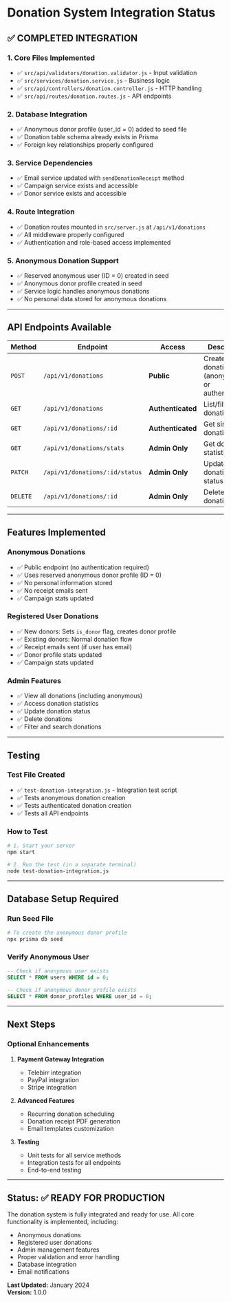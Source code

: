 # Donation System Integration Status

## ✅ **COMPLETED INTEGRATION**

### **1. Core Files Implemented**
- ✅ `src/api/validators/donation.validator.js` - Input validation
- ✅ `src/services/donation.service.js` - Business logic
- ✅ `src/api/controllers/donation.controller.js` - HTTP handling
- ✅ `src/api/routes/donation.routes.js` - API endpoints

### **2. Database Integration**
- ✅ Anonymous donor profile (user_id = 0) added to seed file
- ✅ Donation table schema already exists in Prisma
- ✅ Foreign key relationships properly configured

### **3. Service Dependencies**
- ✅ Email service updated with `sendDonationReceipt` method
- ✅ Campaign service exists and accessible
- ✅ Donor service exists and accessible

### **4. Route Integration**
- ✅ Donation routes mounted in `src/server.js` at `/api/v1/donations`
- ✅ All middleware properly configured
- ✅ Authentication and role-based access implemented

### **5. Anonymous Donation Support**
- ✅ Reserved anonymous user (ID = 0) created in seed
- ✅ Anonymous donor profile created in seed
- ✅ Service logic handles anonymous donations
- ✅ No personal data stored for anonymous donations

---

## **API Endpoints Available**

| Method | Endpoint | Access | Description |
|--------|----------|--------|-------------|
| `POST` | `/api/v1/donations` | **Public** | Create donation (anonymous or authenticated) |
| `GET` | `/api/v1/donations` | **Authenticated** | List/filter donations |
| `GET` | `/api/v1/donations/:id` | **Authenticated** | Get single donation |
| `GET` | `/api/v1/donations/stats` | **Admin Only** | Get donation statistics |
| `PATCH` | `/api/v1/donations/:id/status` | **Admin Only** | Update donation status |
| `DELETE` | `/api/v1/donations/:id` | **Admin Only** | Delete donation |

---

## **Features Implemented**

### **Anonymous Donations**
- ✅ Public endpoint (no authentication required)
- ✅ Uses reserved anonymous donor profile (ID = 0)
- ✅ No personal information stored
- ✅ No receipt emails sent
- ✅ Campaign stats updated

### **Registered User Donations**
- ✅ New donors: Sets `is_donor` flag, creates donor profile
- ✅ Existing donors: Normal donation flow
- ✅ Receipt emails sent (if user has email)
- ✅ Donor profile stats updated
- ✅ Campaign stats updated

### **Admin Features**
- ✅ View all donations (including anonymous)
- ✅ Access donation statistics
- ✅ Update donation status
- ✅ Delete donations
- ✅ Filter and search donations

---

## **Testing**

### **Test File Created**
- ✅ `test-donation-integration.js` - Integration test script
- ✅ Tests anonymous donation creation
- ✅ Tests authenticated donation creation
- ✅ Tests all API endpoints

### **How to Test**
```bash
# 1. Start your server
npm start

# 2. Run the test (in a separate terminal)
node test-donation-integration.js
```

---

## **Database Setup Required**

### **Run Seed File**
```bash
# To create the anonymous donor profile
npx prisma db seed
```

### **Verify Anonymous User**
```sql
-- Check if anonymous user exists
SELECT * FROM users WHERE id = 0;

-- Check if anonymous donor profile exists
SELECT * FROM donor_profiles WHERE user_id = 0;
```

---

## **Next Steps**

### **Optional Enhancements**
1. **Payment Gateway Integration**
   - Telebirr integration
   - PayPal integration
   - Stripe integration

2. **Advanced Features**
   - Recurring donation scheduling
   - Donation receipt PDF generation
   - Email templates customization

3. **Testing**
   - Unit tests for all service methods
   - Integration tests for all endpoints
   - End-to-end testing

---

## **Status: ✅ READY FOR PRODUCTION**

The donation system is fully integrated and ready for use. All core functionality is implemented, including:
- Anonymous donations
- Registered user donations
- Admin management features
- Proper validation and error handling
- Database integration
- Email notifications

**Last Updated:** January 2024  
**Version:** 1.0.0 